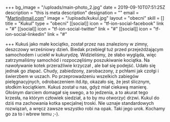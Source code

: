 +++
bg_image = "/uploads/main-photo_2.jpg"
date = 2019-09-10T07:51:25Z
description = "this is meta description"
designation = ""
email = "Martin@mail.com"
image = "/uploads/kukul.jpg"
layout = "obecni"
skill = []
title = "Kukul"
type = "obecni"
[[social]]
icon = "tf-ion-social-facebook"
link = "#"
[[social]]
icon = "tf-ion-social-twitter"
link = "#"
[[social]]
icon = "tf-ion-social-linkedin"
link = "#"

+++
Kukuś jako małe kociątko, został przez nas znaleziony w zimny, deszczowy wrześniowy dzień. Biedak przebiegł tuż przed przejeżdżającym samochodem i uciekł w kukurydzę. Widzieliśmy, że słabo wygląda, więc zatrzymaliśmy samochód i rozpoczęliśmy poszukiwanie kociątka. Na nawoływanie kotek przeraźliwie krzyczał , ale bał się podejść. Udało się jednak go złapać. Chudy, zabiedzony, zarobaczony, z pchłami jak czołgi i świerzbem w uszach. Po przeprowadzeniu wszelkich zabiegów pielęgnacyjnych, odrobaczeniem itd.itp, okazało się, że jest ślicznym, słodkim kociątkiem. Kukuś został u nas, gdyż miał ciekawą manierę. Głośnym darciem domagał się swego, a to jedzenia, a to akurat tego krzesła, na którym człowiek siedział, a to by mu otworzyć drzwi. Kukul do dziś ma zachowania kotka specjalnej troski. Nie uznaje standardowych rozwiązań, a wręcz zawsze wszystko robi na opak. Taki jego urok. Kochamy go za to i wbrew temu ;-).